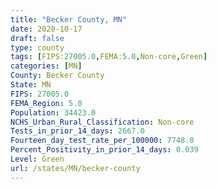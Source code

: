 ```yaml
---
title: "Becker County, MN"
date: 2020-10-17
draft: false
type: county
tags: [FIPS:27005.0,FEMA:5.0,Non-core,Green]
categories: [MN]
County: Becker County
State: MN
FIPS: 27005.0
FEMA_Region: 5.0
Population: 34423.0
NCHS_Urban_Rural_Classification: Non-core
Tests_in_prior_14_days: 2667.0
Fourteen_day_test_rate_per_100000: 7748.0
Percent_Positivity_in_prior_14_days: 0.039
Level: Green
url: /states/MN/becker-county
---
```



